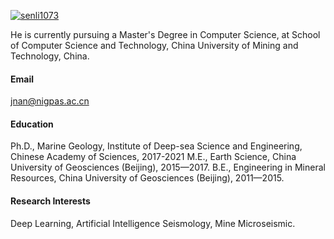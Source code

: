 

[![senli1073](https://img.shields.io/badge/senli1073-github-blue?logo=github)](https://github.com/senli1073)

He is currently pursuing a Master's Degree in Computer Science, at School of Computer Science and Technology, China University of Mining and Technology, China.

#### Email
jnan@nigpas.ac.cn

#### Education
Ph.D., Marine Geology, Institute of Deep-sea Science and Engineering, Chinese Academy of Sciences, 2017-2021
M.E., Earth Science, China University of Geosciences (Beijing), 2015—2017.
B.E., Engineering in Mineral Resources, China University of Geosciences (Beijing), 2011—2015.

#### Research Interests
Deep Learning, Artificial Intelligence Seismology, Mine Microseismic.

